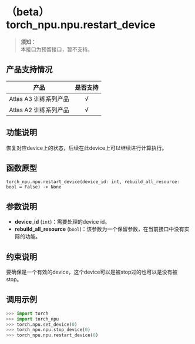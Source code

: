 # （beta）torch_npu.npu.restart_device

>**须知：**<br>
>本接口为预留接口，暂不支持。

## 产品支持情况

| 产品                                                         | 是否支持 |
| ------------------------------------------------------------ | :------: |
|<term>Atlas A3 训练系列产品</term>            |    √     |
|<term>Atlas A2 训练系列产品</term>  | √   |

## 功能说明

恢复对应device上的状态，后续在此device上可以继续进行计算执行。

## 函数原型

```
torch_npu.npu.restart_device(device_id: int, rebuild_all_resource: bool = False) -> None
```

## 参数说明

- **device_id** (`int`)：需要处理的device id。
- **rebuild_all_resource** (`bool`)：该参数为一个保留参数，在当前接口中没有实际的功能。

## 约束说明

要确保是一个有效的device，这个device可以是被stop过的也可以是没有被stop。


## 调用示例

 ```python
>>> import torch
>>> import torch_npu  
>>> torch.npu.set_device(0) 
>>> torch_npu.npu.stop_device(0)
>>> torch_npu.npu.restart_device(0)
 ```

